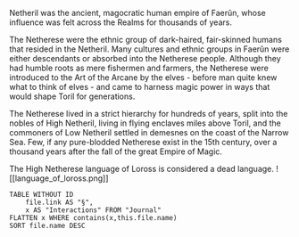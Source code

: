 Netheril was the ancient, magocratic human empire of Faerûn, whose influence was felt across the Realms for thousands of years. 

The Netherese were the ethnic group of dark-haired, fair-skinned humans that resided in the Netheril. Many cultures and ethnic groups in Faerûn were either descendants or absorbed into the Netherese people. Although they had humble roots as mere fishermen and farmers, the Netherese were introduced to the Art of the Arcane by the elves - before man quite knew what to think of elves - and came to harness magic power in ways that would shape Toril for generations.

The Netherese lived in a strict hierarchy for hundreds of years, split into the nobles of High Netheril, living in flying enclaves miles above Toril, and the commoners of Low Netheril settled in demesnes on the coast of the Narrow Sea. Few, if any pure-blodded Netherese exist in the 15th century, over a thousand years after the fall of the great Empire of Magic.

The High Netherese language of Loross is considered a dead language.
![[language_of_loross.png]]

```dataview
TABLE WITHOUT ID
	file.link AS "§", 
	x AS "Interactions" FROM "Journal"
FLATTEN x WHERE contains(x,this.file.name) 
SORT file.name DESC
```
